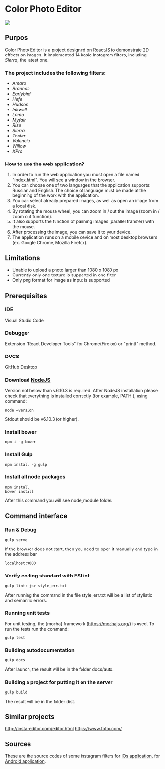 # Color Photo Editor 

![](https://cdn1.savepice.ru/uploads/2019/2/22/48c14a4678374c447adaec1dd1df2313-full.jpg) 

## Purpos 
Color Photo Editor is a project designed on ReactJS to demonstrate 2D effects on images. It implemented 14 basic Instagram filters, including *Sierra*, the latest one. 

### The project includes the following filters: 
- *Amaro* 
- *Brannan* 
- *Earlybird* 
- *Hefe* 
- *Hudson* 
- *Inkwell* 
- *Lomo* 
- *Myfair* 
- *Rise* 
- *Sierra* 
- *Toster* 
- *Valencia* 
- *Willow* 
- *XPro* 

### How to use the web application? 
1. In order to run the web application you must open a file named "index.html". 
You will see a window in the browser. 
2. You can choose one of two languages that the application supports: Russian and English. The choice of language must be made at the beginning of the work with the application. 
3. You can select already prepared images, as well as open an image from a local disk. 
4. By rotating the mouse wheel, you can zoom in / out the image (zoom in / zoom out function). 
5. It also supports the function of panning images (parallel transfer) with the mouse. 
6. After processing the image, you can save it to your device. 
7. The application runs on a mobile device and on most desktop browsers (ex. Google Chrome, Mozilla Firefox). 

## Limitations 

- Unable to upload a photo larger than 1080 x 1080 px 
- Currently only one texture is supported in one filter 
- Only png format for image as input is supported 

## Prerequisites 
### IDE 
Visual Studio Code 
### Debugger 
Extension "React Developer Tools" for Chrome(Firefox) or "printf" method. 
### DVCS 
GitHub Desktop 
### Download [NodeJS](https://nodejs.org/en/download/) 
Version not below than v.6.10.3 is required. 
After NodeJS installation please check that everything is installed correctly (for example, PATH ), using command: 
``` 
node —version 
``` 
Stdout should be v6.10.3 (or higher). 

### Install bower 
``` 
npm i -g bower 
``` 

### Install Gulp 
``` 
npm install -g gulp 
``` 

### Install all node packages 
``` 
npm install 
bower install 
``` 
After this command you will see node_module folder. 

## Command interface 

### Run & Debug 
``` 
gulp serve 
``` 
If the browser does not start, then you need to open it manually and type in the address bar 
``` 
localhost:9000 
``` 

### Verify coding standard with ESLint 
``` 
gulp lint: js> style_err.txt 
``` 
After running the command in the file style_err.txt will be a list of stylistic and semantic errors. 

### Running unit tests 
For unit testing, the [mocha] framework (https://mochajs.org/) is used. 
To run the tests run the command: 
``` 
gulp test 
``` 

### Building autodocumentation 
``` 
gulp docs 
``` 
After launch, the result will be in the folder docs/auto. 

### Building a project for putting it on the server 
``` 
gulp build 
``` 
The result will be in the folder dist. 

## Similar projects 

http://insta-editor.com/editor.html 
https://www.fotor.com/ 

## Sources 

These are the source codes of some instagram filters for [iOs application](https://github.com/danielgindi/Instagram-Filters/tree..), for [Android application](https://github.com/yulu/Instagram_Filter/tree/master/..).
